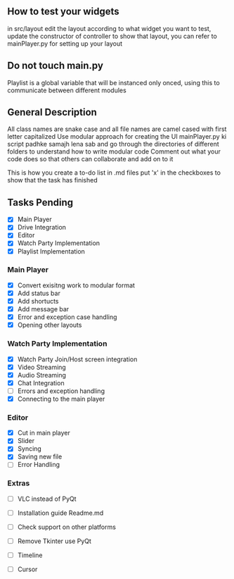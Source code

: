 ## How to test your widgets
in src/layout edit the layout according to what widget you want to test, update the constructor of controller to show that layout, you can refer to mainPlayer.py for setting up your layout

## Do not touch main.py

Playlist is a global variable that will be instanced only onced, using this to communicate between different modules

## General Description
All class names are snake case and all file names are camel cased with first letter capitalized
Use modular approach for creating the UI
mainPlayer.py ki script padhke samajh lena sab and go through the directories of different folders to understand how to write modular code
Comment out what your code does so that others can collaborate and add on to it

This is how you create a to-do list in .md files
put 'x' in the checkboxes to show that the task has finished

## Tasks Pending
- [x] Main Player
- [x] Drive Integration
- [x] Editor
- [x] Watch Party Implementation
- [x] Playlist Implementation

### Main Player
- [x] Convert exisitng work to modular format
- [x] Add status bar
- [x] Add shortucts
- [x] Add message bar
- [x] Error and exception case handling
- [x] Opening other layouts

### Watch Party Implementation
- [x] Watch Party Join/Host screen integration
- [x] Video Streaming
- [x] Audio Streaming
- [x] Chat Integration
- [ ] Errors and exception handling
- [x] Connecting to the main player

### Editor
- [x] Cut in main player
- [x] Slider
- [x] Syncing
- [x] Saving new file
- [ ] Error Handling

### Extras
- [ ] VLC instead of PyQt
- [ ] Installation guide Readme.md
- [ ] Check support on other platforms
- [ ] Remove Tkinter use PyQt
- [ ] Timeline
- [ ] Cursor
 
